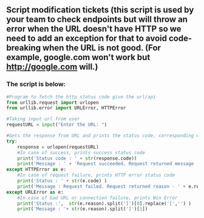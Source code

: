 ## Script modification tickets (this script is used by your team to check endpoints but will throw an error when the URL doesn't have HTTP so we need to add an exception for that to avoid code-breaking when the URL is not good. (For example, google.com won't work but http://google.com will.)

### The script is below:

```python
#Program to fetch the http status code give the url/api
from urllib.request import urlopen
from urllib.error import URLError, HTTPError

#Taking input url from user
requestURL = input("Enter the URL: ")

#Gets the response from URL and prints the status code, corresponding emoji and message accordingly
try:
    response = urlopen(requestURL)
    #In case of success, prints success status code
    print('Status code : ' + str(response.code))
    print('Message : ' + 'Request succeeded. Request returned message - ' + response.reason)
except HTTPError as e:
    #In case of request failure, prints HTTP error status code
    print('Status : ' + str(e.code) )
    print('Message : Request failed. Request returned reason - ' + e.reason)
except URLError as e:
    #In case of bad URL or connection failure, prints Win Error
    print('Status :',  str(e.reason).split(']')[0].replace('[','') )
    print('Message : '+ str(e.reason).split(']')[1])
